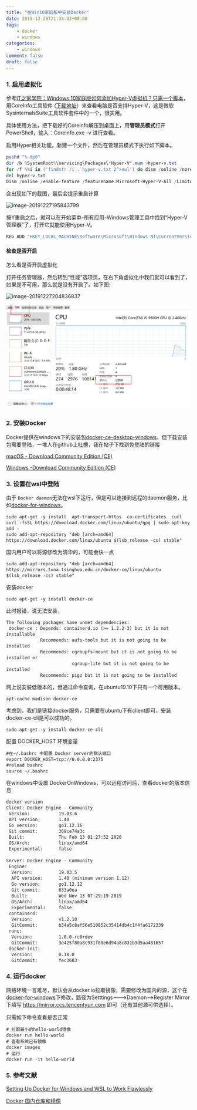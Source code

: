 ```yaml
---
title: "在Win10家庭版中安装Docker"
date: 2019-12-20T21:35:02+08:00
tags:
    - docker
    - windows
categories:
    - windows
comment: false
draft: false
---
```




### 1. 启用虚拟化 ###

参考[IT之家学院：Windows 10家庭版如何添加Hyper-V虚拟机？只需一个脚本](https://www.ithome.com/html/win10/374942.htm)，用CoreInfo工具软件 ([下载地址](https://download.sysinternals.com/files/Coreinfo.zip)）来查看电脑是否支持Hyper-V，这是微软SysinternalsSuite工具软件套件中的一个，很实用。

具体使用方法，把下载好的Coreinfo解压到桌面上，用**管理员模式**打开PowerShell，输入：Coreinfo.exe -v 进行查看。

启用Hyper相关功能，新建一个文件，然后在管理员模式下执行如下脚本。

```powershell
pushd "%~dp0"
dir /b %SystemRoot%\servicing\Packages\*Hyper-V*.mum >hyper-v.txt
for /f %%i in ('findstr /i . hyper-v.txt 2^>nul') do dism /online /norestart /add-package:"%SystemRoot%\servicing\Packages\%%i"
del hyper-v.txt
Dism /online /enable-feature /featurename:Microsoft-Hyper-V-All /LimitAccess /ALL
```

会出现如下的截图，最后会提示重启计算



![image-20191227195843799](image-20191227195843799.png)

按Y重启之后，就可以在开始菜单-所有应用-Windows管理工具中找到“Hyper-V管理器”了，打开它就能使用Hyper-V。

```powershell
REG ADD "HKEY_LOCAL_MACHINE\software\Microsoft\Windows NT\CurrentVersion" /v EditionId /T REG_EXPAND_SZ /d Professional /F
```

#### 检查是否开启 ####

怎么看是否开启虚拟化



打开任务管理器，然后转到“性能”选项页，在右下角虚拟化中我们就可以看到了，如果是不可用，那么就是没有开启了。如下图:

![image-20191227204836837](image-20191227204836837.png)

![image-20191227204836837](images/image-20191227204836837.png)

### 2. 安装Docker ###

Docker提供在windows下的安装包[docker-ce-desktop-windows](https://hub.docker.com/editions/community/docker-ce-desktop-windows)，但下载安装包需要登陆，一堆人在github上[吐槽](https://github.com/docker/docker.github.io/issues/6910)，我在帖子下找到免登陆的链接

[macOS - Download Community Edition (CE)](https://download.docker.com/mac/stable/Docker.dmg)

[Windows -Download Community Edition (CE)]([https://download.docker.com/win/stable/Docker%20Desktop%20Installer.exe)

### 3. 设置在wsl中登陆 ###

由于 `Docker daemon`无法在wsl下运行，但是可以连接到远程的daemon服务，比如[docker-for-windows](https://docs.docker.com/docker-for-windows/)。

```shell
sudo apt-get -y install  apt-transport-https  ca-certificates  curl
curl -fsSL https://download.docker.com/linux/ubuntu/gpg | sudo apt-key add -
sudo add-apt-repository "deb [arch=amd64] https://download.docker.com/linux/ubuntu $(lsb_release -cs) stable"
```

国内用户可以将源修改为清华的，可能会快一点

```shell
sudo add-apt-repository "deb [arch=amd64] https://mirrors.tuna.tsinghua.edu.cn/docker-ce/linux/ubuntu $(lsb_release -cs) stable"
```

安装docker

```
sudo apt-get -y install docker-ce
```

此时报错，说无法安装，

```shell
The following packages have unmet dependencies:
 docker-ce : Depends: containerd.io (>= 1.2.2-3) but it is not installable
             Recommends: aufs-tools but it is not going to be installed
             Recommends: cgroupfs-mount but it is not going to be installed or
                         cgroup-lite but it is not going to be installed
             Recommends: pigz but it is not going to be installed
```

网上说安装低版本的，但通过命令查询，在ubuntu19.10下只有一个可用版本。

```shell
apt-cache madison docker-ce
```

考虑到，我们是链接docker服务，只需要在ubuntu下有client即可，安装 docker-ce-cli是可以成功的。

```shell
sudo apt-get -y install docker-ce-cli
```

配置 DOCKER_HOST 环境变量

```shell
#在~/.bashrc 中配置 Docker server的默认端口
export DOCKER_HOST=tcp://0.0.0.0:2375
#reload bashrc
source ~/.bashrc
```

在windows中设置 DockerOnWindows，可以远程访问后，查看docker的版本信息

```shell
docker version
Client: Docker Engine - Community
 Version:           19.03.6
 API version:       1.40
 Go version:        go1.12.16
 Git commit:        369ce74a3c
 Built:             Thu Feb 13 01:27:52 2020
 OS/Arch:           linux/amd64
 Experimental:      false

Server: Docker Engine - Community
 Engine:
  Version:          19.03.5
  API version:      1.40 (minimum version 1.12)
  Go version:       go1.12.12
  Git commit:       633a0ea
  Built:            Wed Nov 13 07:29:19 2019
  OS/Arch:          linux/amd64
  Experimental:     false
 containerd:
  Version:          v1.2.10
  GitCommit:        b34a5c8af56e510852c35414db4c1f4fa6172339
 runc:
  Version:          1.0.0-rc8+dev
  GitCommit:        3e425f80a8c931f88e6d94a8c831b9d5aa481657
 docker-init:
  Version:          0.18.0
  GitCommit:        fec3683
```

### 4. 运行docker ###

网络环境一言难尽，默认会从docker.io拉取镜像，需要修改为国内的源，这个在[docker-for-windows](https://docs.docker.com/docker-for-windows/)下修改，路径为Setttings--->Daemon-->Register Mirror 下填写  https://mirror.ccs.tencentyun.com 即可（还有其他源可供选择）。

只需如下命令查看是否正常

```shell
# 拉取最小的hello-world镜像
docker run hello-world
# 查看系统已有镜像
docker images
# 运行
docker run -it hello-world

```



### 5. 参考文献 ###

[Setting Up Docker for Windows and WSL to Work Flawlessly](https://nickjanetakis.com/blog/setting-up-docker-for-windows-and-wsl-to-work-flawlessly)

[Docker 国内仓库和镜像](https://www.cnblogs.com/wushuaishuai/p/9984228.html)